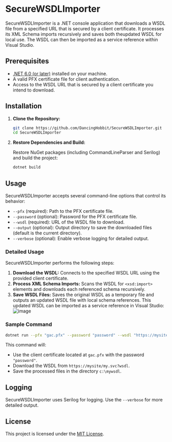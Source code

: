 ﻿# SecureWSDLImporter
SecureWSDLImporter is a .NET console application that downloads a WSDL file from a specified URL that is secured by a client certificate. It processes its XML Schema imports recursively and saves both theupdated WSDL for local use. The WSDL can then be imported as a service reference within Visual Studio.

## Prerequisites

- [.NET 6.0 (or later)](https://dotnet.microsoft.com/download) installed on your machine.
- A valid PFX certificate file for client authentication.
- Access to the WSDL URL that is secured by a client certificate you intend to download.


## Installation

1. **Clone the Repository:**

   ```bash
   git clone https://github.com/DancingHobbit/SecureWSDLImporter.git
   cd SecureWSDLImporter
   ```

2. **Restore Dependencies and Build:**

   Restore NuGet packages (including CommandLineParser and Serilog) and build the project:

   ```bash
   dotnet build
   ```

## Usage

SecureWSDLImporter accepts several command-line options that control its behavior:

- `--pfx` (required): Path to the PFX certificate file.
- `--password` (optional): Password for the PFX certificate file.
- `--wsdl` (required): URL of the WSDL file to download.
- `--output` (optional): Output directory to save the downloaded files (default is the current directory).
- `--verbose` (optional): Enable verbose logging for detailed output.

### Detailed Usage

SecureWSDLImporter performs the following steps:
1. **Download the WSDL:** Connects to the specified WSDL URL using the provided client certificate.
2. **Process XML Schema Imports:** Scans the WSDL for `<xsd:import>` elements and downloads each referenced schema recursively.
3. **Save WSDL Files:** Saves the original WSDL as a temporary file and outputs an updated WSDL file with local schema references. This updated WSDL can be imported as a service reference in Visual Studio:
   ![image](https://github.com/user-attachments/assets/1f805540-e8b0-45d4-988d-ff21ee96ed52)


### Sample Command

```bash
dotnet run --pfx "gac.pfx" --password "password" --wsdl "https://mysite/my.svc?wsdl" --output "c:\mywsdl"
```

This command will:
- Use the client certificate located at `gac.pfx` with the password `"password"`.
- Download the WSDL from `https://mysite/my.svc?wsdl`.
- Save the processed files in the directory `c:\mywsdl`.

## Logging

SecureWSDLImporter uses Serilog for logging. Use the `--verbose` for more detailed output.


## License

This project is licensed under the [MIT License](LICENSE).
